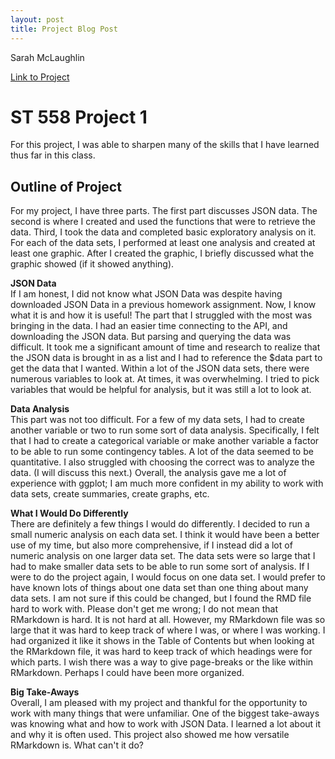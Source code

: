 ```yaml
---
layout: post
title: Project Blog Post
---
```

Sarah McLaughlin 

[Link to Project](    )    

# ST 558 Project 1  
For this project, I was able to sharpen many of the skills that I have learned thus far in this class. 

## Outline of Project  
For my project, I have three parts. The first part discusses JSON data. The second is where I created and used the functions that were to retrieve the data. Third, I took the data and completed basic exploratory analysis on it. For each of the data sets, I performed at least one analysis and created at least one graphic. After I created the graphic, I briefly discussed what the graphic showed (if it showed anything).  

**JSON Data**  
If I am honest, I did not know what JSON Data was despite having downloaded JSON Data in a previous homework assignment. Now, I know what it is and how it is useful! The part that I struggled with the most was bringing in the data. I had an easier time connecting to the API, and downloading the JSON data. But parsing and querying the data was difficult. It took me a significant amount of time and research to realize that the JSON data is brought in as a list and I had to reference the $data part to get the data that I wanted. Within a lot of the JSON data sets, there were numerous variables to look at. At times, it was overwhelming. I tried to pick variables that would be helpful for analysis, but it was still a lot to look at. 

**Data Analysis**  
This part was not too difficult. For a few of my data sets, I had to create another variable or two to run some sort of data analysis. Specifically, I felt that I had to create a categorical variable or make another variable a factor to be able to run some contingency tables. A lot of the data seemed to be quantitative. I also struggled with choosing the correct was to analyze the data. (I will discuss this next.) Overall, the analysis gave me a lot of experience with ggplot; I am much more confident in my ability to work with data sets, create summaries, create graphs, etc.  

**What I Would Do Differently**  
There are definitely a few things I would do differently. I decided to run a small numeric analysis on each data set. I think it would have been a better use of my time, but also more comprehensive, if I instead did a lot of numeric analysis on one larger data set. The data sets were so large that I had to make smaller data sets to be able to run some sort of analysis. If I were to do the project again, I would focus on one data set. I would prefer to have known lots of things about one data set than one thing about many data sets. I am not sure if this could be changed, but I found the RMD file hard to work with. Please don't get me wrong; I do not mean that RMarkdown is hard. It is not hard at all. However, my RMarkdown file was so large that it was hard to keep track of where I was, or where I was working. I had organized it like it shows in the Table of Contents but when looking at the RMarkdown file, it was hard to keep track of which headings were for which parts. I wish there was a way to give page-breaks or the like within RMarkdown. Perhaps I could have been more organized.   

**Big Take-Aways**  
Overall, I am pleased with my project and thankful for the opportunity to work with many things that were unfamiliar. One of the biggest take-aways was knowing what and how to work with JSON Data. I learned a lot about it and why it is often used. This project also showed me how versatile RMarkdown is. What can't it do? 
